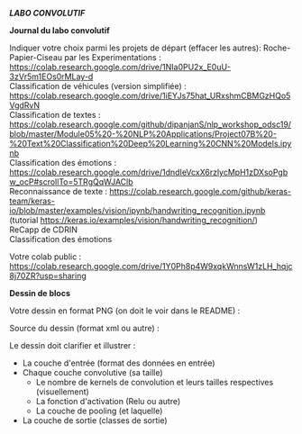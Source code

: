 ***LABO CONVOLUTIF***  

**Journal du labo convolutif**  

Indiquer votre choix parmi les projets de départ (effacer les autres): 
Roche-Papier-Ciseau par les Experimentations : https://colab.research.google.com/drive/1NIa0PU2x_E0uU-3zVr5m1EOs0rMLay-d  
Classification de véhicules (version simplifiée) : https://colab.research.google.com/drive/1iEYJs75hat_URxshmCBMGzHQo5VgdRvN  
Classification de textes : https://colab.research.google.com/github/dipanjanS/nlp_workshop_odsc19/blob/master/Module05%20-%20NLP%20Applications/Project07B%20-%20Text%20Classification%20Deep%20Learning%20CNN%20Models.ipynb  
Classification des émotions : https://colab.research.google.com/drive/1dndIeVcxX6rzlycMpH1zDXsoPgbw_ocP#scrollTo=5TRgQqWJAClb  
Reconnaissance de texte : https://colab.research.google.com/github/keras-team/keras-io/blob/master/examples/vision/ipynb/handwriting_recognition.ipynb (tutorial https://keras.io/examples/vision/handwriting_recognition/)  
ReCapp de CDRIN  
Classification des émotions

Votre colab public : https://colab.research.google.com/drive/1Y0Ph8p4W9xqkWnnsW1zLH_hqjc8j70ZR?usp=sharing

**Dessin de blocs**

Votre dessin en format PNG (on doit le voir dans le README) :  

Source du dessin (format xml ou autre) :  

Le dessin doit clarifier et illustrer :   
- La couche d'entrée (format des données en entrée)  
- Chaque couche convolutive (sa taille)  
  -  Le nombre de kernels de convolution et leurs tailles respectives (visuellement)  
  -  La fonction d'activation (Relu ou autre)  
  -  La couche de pooling (et laquelle)  
- La couche de sortie (classes de sortie)  

